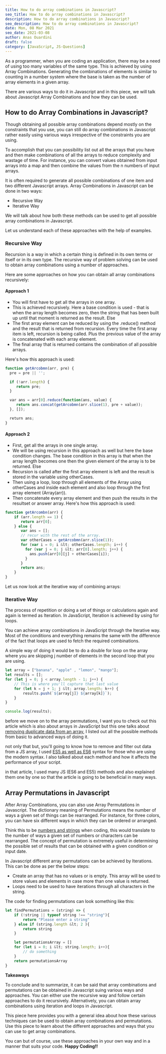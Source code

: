```yaml
---
title: How to do array combinations in Javascript?
seo_title: How to do array combinations in Javascript?
description: How to do array combinations in Javascript? 
seo_description: How to do array combinations in Javascript?
date: Mon, 08 Mar 2021
seo_date: 2021-03-08
author: Anas Ouardini
draft: false
category: [JavaScript, JS-Questions]
---
```



As a programmer, when you are coding an application, there may be a need of using too many variables of the same type. This is achieved by using Array Combinations. Generating the combinations of elements is similar to counting in a number system where the base is taken as the number of array elements in a given array.

There are various ways to do it in Javascript and in this piece, we will talk about Javascript Array Combinations and how they can be used.

## How to do Array Combinations in Javascript?

Though obtaining all possible array combinations depend mostly on the constraints that you use, you can still do array combinations in Javascript rather easily using various ways irrespective of the constraints you are using.

To accomplish that you can possibility list out all the arrays that you have and then make combinations of all the arrays to reduce complexity and wastage of time. For instance, you can convert values obtained from input arrays into a map and then combine the values from the n numbers of input arrays.

It is often required to generate all possible combinations of one item and two different Javascript arrays. Array Combinations in Javascript can be done in two ways:

- Recursive Way
- Iterative Way

We will talk about how both these methods can be used to get all possible array combinations in Javascript.

Let us understand each of these approaches with the help of examples.

### Recursive Way

Recursion is a way in which a certain thing is defined in its own terms or itself or in its own type. The recursive way of problem solving can be used to obtain array combinations using a number of approaches.

Here are some approaches on how you can obtain all array combinations recursively:

#### Approach 1

- You will first have to get all the arrays in one array.
- This is achieved recursively. Here a base condition is used - that is when the array length becomes zero, then the string that has been built up until that moment is returned as the result. Else
- The first array element can be reduced by using the .reduce() method and the result that is returned from recursion. Every time the first array item is left, recursion is being called. Plus the previous value of the array is concatenated with each array element.
- The final array that is returned contains the combination of all possible arrays.

Here's how this approach is used:

```js
function getArcobmn(arr, pre) {
  pre = pre || '';

  if (!arr.length) {
     return pre;
  }

  var ans = arr[0].reduce(function(ans, value) {
     return ans.concat(getArcobmn(arr.slice(1), pre + value));
  }, []);

  return ans;
}
```

#### Approach 2

- First, get all the arrays in one single array.
- We will be using recursion in this approach as well but here the base condition changes. The base condition in this array is that when the array length becomes one then the given element of the array is to be returned. Else
- Recursion is called after the first array element is left and the result is stored in the variable using otherCases.
- Then using a loop, loop through all elements of the Array using otherCases and inside each element and also loop through the first array element (Array(arr)).
- Then concatenate every array element and then push the results in the resultset or answer array.
Here's how this approach is used:

```js
function getArcombn(arr) {
    if (arr.length == 1) {
       return arr[0];
    } else {
       var ans = [];
       // recur with the rest of the array.
       var otherCases = getArcobmn(arr.slice(1));
       for (var i = 0; i &lt; otherCases.length; i++) {
         for (var j = 0; j &lt; arr[0].length; j++) {
           ans.push(arr[0][j] + otherCases[i]);
         }
       }
       return ans;
    }
}
```

Let us now look at the iterative way of combining arrays:

### Iterative Way

The process of repetition or doing a set of things or calculations again and again is termed as Iteration. In JavaScript, Iteration is achieved by using for loops.

You can achieve array combinations in JavaScript through the Iterative way. Most of the conditions and everything remains the same with the difference of the fact that loops are used to fetch the required combinations.

A simple way of doing it would be to do a double for loop on the array where you are skipping j number of elements in the second loop that you are using.

```js
let array = ["banana", "apple" , "lemon", "mango"];
let results = [];
for (let j = 0; j < array.length - 1; j++) {
    // This is where you'll capture that last value
    for (let k = j + 1; j &lt; array.length; k++) {
        results.push(`${array[j]} ${array[k]}`);
    } 
} 

console.log(results);
```

before we move on to the array permutations, I want you to check out this article which is also about arrays in JavaScript but this one talks about <a href="/posts/remove-duplicates-from-a-javascript-array/" class="rank-math-link">removing duplicate data from an array</a>, I listed out all the possible methods from basic to advanced ways of doing it.

not only that but, you'll going to know how to remove and filter out data from a JS array, I used <a href="/posts/should-you-start-with-es6-or-es5/" class="rank-math-link">ES5 as well as ES6</a> syntax for those who are using the modern syntax. I also talked about each method and how it affects the performance of your script.

in that article, I used many JS (ES6 and ES5) methods and also explained them one by one so that the article is going to be beneficial in many ways.

## Array Permutations in Javascript

After Array Combinations, you can also use Array Permutations in Javascript. The dictionary meaning of Permutations means the number of ways a given set of things can be rearranged. For instance, for three colors, you can have six different ways in which they can be ordered or arranged.

Think this to be <a href="/posts/convert-string-to-number-in-javascript/" class="rank-math-link">numbers and strings</a> when coding, this would translate to the number of ways a given set of numbers or characters can be rearranged. The concept of permutation is extremely useful in determining the possible set of results that can be obtained with a given condition or input date.

In Javascript different array permutations can be achieved by Iterations. This can be done as per the below steps:

- Create an array that has no values or is empty. This array will be used to store values and elements in case more than one value is returned.
- Loops need to be used to have iterations through all characters in the string.

The code for finding permutations can look something like this:

```js
let findPermutations = (string) => {
    if (!string || typeof string !== "string"){
        return "Please enter a string"
    } else if (string.length &lt; 2 ){
        return string
    }

    let permutationsArray = []
    for (let i = 0; i &lt; string.length; i++){
        // do something
    }
    return permutationsArray
}
```

**Takeaways**

To conclude and to summarize, it can be said that array combinations and permutations can be obtained in Javascript suing various ways and approaches. You can either use the recursive way and follow certain approaches to do it recursively. Alternatively, you can obtain array combinations using iteration and loops in Javascript.

This piece here provides you with a general idea about how these various techniques can be used to obtain array combinations and permutations. Use this piece to learn about the different approaches and ways that you can use to get array combinations.

You can but of course, use these approaches in your own way and in a manner that suits your code. **Happy Coding!!**


